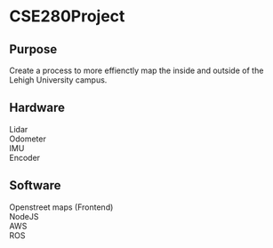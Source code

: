# CSE280Project

## Purpose
Create a process to more effienctly map the inside and outside of the Lehigh University campus.

## Hardware
Lidar<br>
Odometer<br>
IMU<br>
Encoder

## Software
Openstreet maps (Frontend)<br>
NodeJS<br>
AWS<br>
ROS
